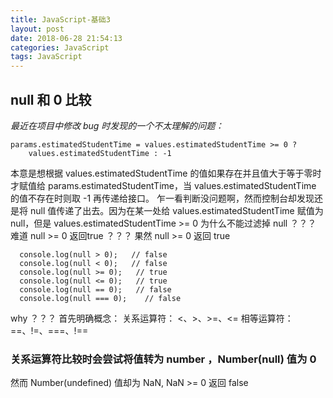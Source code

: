 ```yaml
---
title: JavaScript-基础3
layout: post
date: 2018-06-28 21:54:13
categories: JavaScript
tags: JavaScript
---
```


## null 和 0 比较

_最近在项目中修改 bug 时发现的一个不太理解的问题：_

```
params.estimatedStudentTime = values.estimatedStudentTime >= 0 ? 
    values.estimatedStudentTime : -1
```
本意是想根据 values.estimatedStudentTime 的值如果存在并且值大于等于零时才赋值给 params.estimatedStudentTime，当 values.estimatedStudentTime 的值不存在时则取 -1 再传递给接口。
乍一看判断没问题啊，然而控制台却发现还是将 null 值传递了出去。因为在某一处给 values.estimatedStudentTime 赋值为 null，但是 values.estimatedStudentTime >= 0 为什么不能过滤掉 null ？？？ 难道 null >= 0 返回true ？？？ 果然 null >= 0 返回 true
```
  console.log(null > 0);   // false
  console.log(null < 0);   // false
  console.log(null >= 0);   // true
  console.log(null <= 0);   // true
  console.log(null == 0);   // false
  console.log(null === 0);    // false
```
why ？？？
首先明确概念：
关系运算符： <、>、>=、<=
相等运算符：==、!=、===、!==

### 关系运算符比较时会尝试将值转为 number ，Number(null)  值为 0

然而 Number(undefined) 值却为 NaN, NaN >= 0 返回 false
